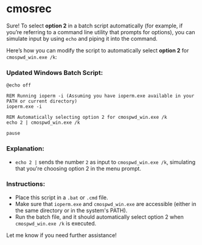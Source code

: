 # cmosrec

Sure! To select **option 2** in a batch script automatically (for example, if you’re referring to a command line utility that prompts for options), you can simulate input by using `echo` and piping it into the command.

Here’s how you can modify the script to automatically select **option 2** for `cmospwd_win.exe /k`:

### Updated Windows Batch Script:

```batch
@echo off

REM Running ioperm -i (Assuming you have ioperm.exe available in your PATH or current directory)
ioperm.exe -i

REM Automatically selecting option 2 for cmospwd_win.exe /k
echo 2 | cmospwd_win.exe /k

pause
```

### Explanation:
- `echo 2 |` sends the number `2` as input to `cmospwd_win.exe /k`, simulating that you're choosing option 2 in the menu prompt.

### Instructions:
- Place this script in a `.bat` or `.cmd` file.
- Make sure that `ioperm.exe` and `cmospwd_win.exe` are accessible (either in the same directory or in the system's PATH).
- Run the batch file, and it should automatically select option 2 when `cmospwd_win.exe /k` is executed.

Let me know if you need further assistance!





























